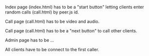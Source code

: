 Index page (index.html) has to be a "start button" letting clients enter random calls (call.html) by peer.js id.

Call page (call.html) has to be video and audio.

Call page (call.html) has to be a "next button" to call other clients.

Admin page has to be ...

All clients have to be connect to the first caller.

